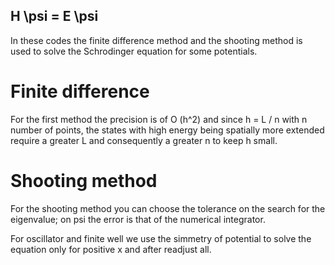 ## H \psi = E \psi
In these codes the finite difference method and the shooting method is used to solve the Schrodinger equation for some potentials.

# Finite difference
For the first method the precision is of O (h^2) and since h = L / n with n number of points, the states with high energy being spatially more extended require a greater L and consequently a greater n to keep h small. 

# Shooting method
For the shooting method you can choose the tolerance on the search for the eigenvalue; on psi the error is that of the numerical integrator.

For oscillator and finite well we use the simmetry of potential to solve the equation only for positive x and after readjust all.
